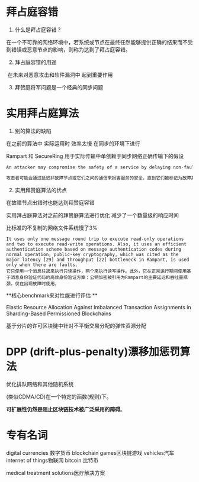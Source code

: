 # 拜占庭容错

1. 什么是拜占庭容错？

​	在一个不可靠的网络环境中，若系统或节点在最终任然能够提供正确的结果而不受到错误或恶意节点的影响，则称为达到了拜占庭容错。

2. 拜占庭容错的用途

​	在未来对恶意攻击和软件漏洞中 起到重要作用

3. 拜赞庭将军问题是一个经典的同步问题

# **实用拜占庭算法**

1. 别的算法的缺陷

在之前的算法中  实际运用时 效率太慢 在同步的环境下进行

Rampart 和 SecureRing 用于实际传输中单依赖于同步网络正确传输下的假设   



``` python
An attacker may compromise the safety of a service by delaying non-faulty nodes or the communication between them until they are tagged as faulty and excluded from the replica group. Such a denial-of-service attack is generally easier than gaining control over a non-faulty node.

攻击者可能会通过延迟非故障节点或它们之间的通信来损害服务的安全，直到它们被标记为故障并被排除在副本组之外。这种拒绝服务攻击通常比获得对非故障节点的控制更容易。
```



2. 实用拜赞庭算法的优点

在故障节点出错时也能达到拜赞庭容错

实用拜占庭算法对之前的拜赞庭算法进行优化 减少了一个数量级的响应时间

比标准的不复制的网络文件系统慢了3%

```mark
It uses only one message round trip to execute read-only operations and two to execute read-write operations. Also, it uses an efficient authentication scheme based on message authentication codes during normal operation; public-key cryptography, which was cited as the major latency [29] and throughput [22] bottleneck in Rampart, is used only when there are faults.
它只使用一个消息往返来执行只读操作，两个来执行读写操作。此外，它在正常运行期间使用基于消息身份验证代码的高效身份验证方案；公钥加密被引用为Rampart的主要延迟和吞吐量瓶颈，仅在出现故障时使用。
```

**核心benchmark来对性能进行评估 **





Elastic Resource Allocation Against Imbalanced Transaction Assignments in Sharding-Based Permissioned Blockchains

基于分片的许可区块链中针对不平衡交易分配的弹性资源分配



# DPP (drift-plus-penalty)漂移加惩罚算法

优化排队网络和其他随机系统

(类似CDMA/CD)在一个特定的函数(规则)下。







**可扩展性仍然是阻止区块链技术被广泛采用的障碍**。





# 专有名词

digital currencies 数字货币  blockchain games区块链游戏 vehicles汽车 internet of things物联网  bitcoin 比特币

medical treatment solutions医疗解决方案
